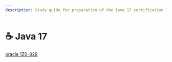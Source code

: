```yaml
---
description: Study guide for preparation of the java 17 certification 1Z0-829
---
```


# ☕ Java 17

[oracle 1Z0-829]([https://education.oracle.com/cat%C3%A1logo-de-productos-ouexam-pexam\_1z0-829/pexam\_1Z0-829](https://education.oracle.com/cat%C3%A1logo-de-productos-ouexam-pexam\_1z0-829/pexam\_1Z0-829))
